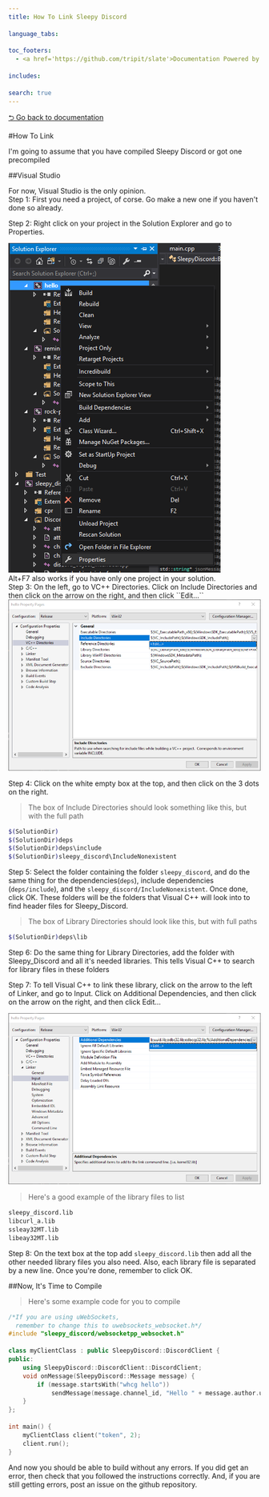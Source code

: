 ```yaml
---
title: How To Link Sleepy Discord 

language_tabs:

toc_footers:
  - <a href='https://github.com/tripit/slate'>Documentation Powered by Slate</a>

includes:

search: true
---
```

[⮌ Go back to documentation](documentation.html)

#How To Link

<aside class="notice">
I'm going to assume that you have compiled Sleepy Discord or got one precompiled
</aside>

##Visual Studio
<aside class="notice">
For now, Visual Studio is the only opinion.
</aside>
Step 1: First you need a project, of corse. Go make a new one if you haven't done so already.

Step 2: Right click on your project in the Solution Explorer and go to Properties.

<img src="images/lopenproperties.png" style='object-fit: contain'>

<aside class="notice">
Alt+F7 also works if you have only one project in your solution.
</aside>
Step 3: On the left, go to VC++ Directories. Click on Include Directories and then click on the arrow on the right, and then click ``Edit...``

<img src="images/lvcdir.png" style='object-fit: contain'>

Step 4: Click on the white empty box at the top, and then click on the 3 dots on the right.

> The box of Include Directories should look something like this, but with the full path

```bash
$(SolutionDir)
$(SolutionDir)deps
$(SolutionDir)deps\include
$(SolutionDir)sleepy_discord\IncludeNonexistent
```

Step 5: Select the folder containing the folder ``sleepy_discord``, and do the same thing for the dependencies(``deps``), include dependencies (``deps/include``), and the ``sleepy_discord/IncludeNonexistent``. Once done, click OK. These folders will be the folders that Visual C++ will look into to find header files for Sleepy_Discord.

> The box of Library Directories should look like this, but with full paths

```bash
$(SolutionDir)deps\lib
```

Step 6: Do the same thing for Library Directories, add the folder with Sleepy_Discord and all it's needed libraries. This tells Visual C++ to search for library files in these folders

Step 7: To tell Visual C++ to link these library, click on the arrow to the left of Linker, and go to Input. Click on Additional Dependencies, and then click on the arrow on the right, and then click Edit...

<img src="images/ladddeps.png" style='object-fit: contain'>

> Here's a good example of the library files to list

```bash
sleepy_discord.lib
libcurl_a.lib
ssleay32MT.lib
libeay32MT.lib
```

Step 8: On the text box at the top add ``sleepy_discord.lib`` then add all the other needed library files you also need. Also, each library file is separated by a new line. Once you're done, remember to click OK.

##Now, It's Time to Compile

> Here's some example code for you to compile

```cpp
/*If you are using uWebSockets,
  remember to change this to uwebsockets_websocket.h*/
#include "sleepy_discord/websocketpp_websocket.h"

class myClientClass : public SleepyDiscord::DiscordClient {
public:
	using SleepyDiscord::DiscordClient::DiscordClient;
	void onMessage(SleepyDiscord::Message message) {
		if (message.startsWith("whcg hello"))
			sendMessage(message.channel_id, "Hello " + message.author.username);
	}
};

int main() {
	myClientClass client("token", 2);
	client.run();
}
```

And now you should be able to build without any errors. If you did get an error, then check that you followed the instructions correctly. And, if you are still getting errors, post an issue on the github repository.